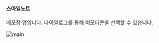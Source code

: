 #### 스마일노트
메모장 앱입니다. 다이얼로그를 통해 이모티콘을 선택할 수 있습니다. 



<img src="https://github.com/dahyeon777/rootNote/assets/168621121/2edb0355-69c0-477d-b979-7cbaa431e499" alt="main">


 
